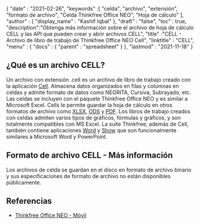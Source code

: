 {
  "date" : "2021-02-26",
  "keywords" :[ "celda", "archivo", "extensión", "formato de archivo", "Celda Thinkfree Office NEO", "Hoja de cálculo" ],
  "author" : {
    "display_name" : "Kashif Iqbal"
},
  "draft" : "false",
  "toc" : true,
  "description":"Obtenga más información sobre el archivo de hoja de cálculo CELL y las API que pueden crear y abrir archivos CELL",
  "title" :"CELL - Archivo de libro de trabajo de Thinkfree Office NEO Cell",
  "linktitle" : "CELL",
  "menu" : {
    "docs" : {
      "parent" : "spreadsheet"
}
},
  "lastmod" : "2021-11-18"
}

## ¿Qué es un archivo CELL?

Un archivo con extensión .cell es un archivo de libro de trabajo creado con la aplicación [Cell](https://office.hancom.com/). Almacena datos organizados en filas y columnas en celdas y admite formato de datos como NEGRITA, Cursiva, Subrayado, etc. Las celdas se incluyen con el paquete Thinkfree Office NEO y es similar a Microsoft Excel. Cells le permite guardar la hoja de cálculo en otros formatos de archivo como [XLSX](/es/spreadsheet/xlsx/), [ODS](/es/spreadsheet/ods/) y [PDF](/es/pdf/). Los libros de trabajo creados con celdas admiten varios tipos de gráficos, fórmulas y gráficos, y son totalmente compatibles con MS Excel. La suite Thinkfree, además de Cell, también contiene aplicaciones [Word](https://office.hancom.com/) y [Show](https://office.hancom.com/) que son funcionalmente similares a Microsoft Word y PowerPoint.

## Formato de archivo CELL - Más información

Los archivos de celda se guardan en el disco en formato de archivo binario y sus especificaciones de formato de archivo no están disponibles públicamente.

## Referencias ##

* [Thinkfree Office NEO - Móvil](https://office.hancom.com/)

